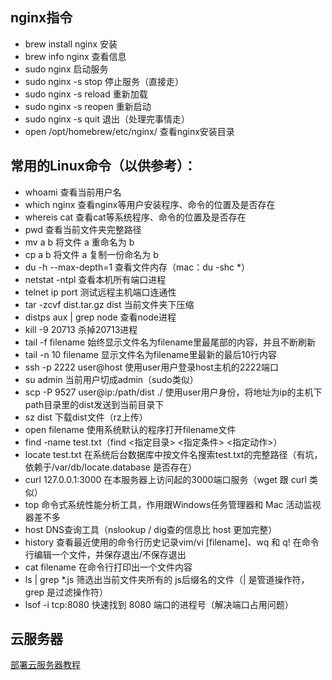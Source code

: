 
## nginx指令
- brew install nginx 安装
- brew info nginx 查看信息
- sudo nginx 启动服务
- sudo nginx -s stop 停止服务（直接走）
- sudo nginx -s reload  重新加载
- sudo nginx -s reopen 重新启动
- sudo nginx -s quit 退出（处理完事情走）
- open /opt/homebrew/etc/nginx/ 查看nginx安装目录


## 常用的Linux命令（以供参考）：
- whoami 查看当前用户名
- which nginx 查看nginx等用户安装程序、命令的位置及是否存在
- whereis cat 查看cat等系统程序、命令的位置及是否存在
- pwd 查看当前文件夹完整路径
- mv a b 将文件 a 重命名为 b
- cp a b 将文件 a 复制一份命名为 b
- du -h --max-depth=1 查看文件内存（mac：du -shc *）
- netstat -ntpl 查看本机所有端口进程
- telnet ip port 测试远程主机端口连通性
- tar -zcvf dist.tar.gz dist 当前文件夹下压缩
- distps aux | grep node 查看node进程
- kill -9 20713 杀掉20713进程
- tail -f filename 始终显示文件名为filename里最尾部的内容，并且不断刷新
- tail -n 10 filename 显示文件名为filename里最新的最后10行内容
- ssh -p 2222 user@host 使用user用户登录host主机的2222端口
- su admin 当前用户切成admin（sudo类似）
- scp -P 9527 user@ip:/path/dist ./ 使用user用户身份，将地址为ip的主机下path目录里的dist发送到当前目录下
- sz dist 下载dist文件（rz上传）
- open filename 使用系统默认的程序打开filename文件
- find -name test.txt（find <指定目录> <指定条件> <指定动作>）
- locate test.txt 在系统后台数据库中按文件名搜索test.txt的完整路径（有坑，依赖于/var/db/locate.database 是否存在）
- curl 127.0.0.1:3000 在本服务器上访问起的3000端口服务（wget 跟 curl 类似）
- top 命令式系统性能分析工具，作用跟Windows任务管理器和 Mac 活动监视器差不多
- host DNS查询工具（nslookup / dig查的信息比 host 更加完整）
- history 查看最近使用的命令行历史记录vim/vi [filename]、wq 和 q!   在命令行编辑一个文件，并保存退出/不保存退出
- cat filename  在命令行打印出一个文件内容
- ls | grep *.js   筛选出当前文件夹所有的 js后缀名的文件（| 是管道操作符，grep 是过滤操作符）
- lsof -i tcp:8080 快速找到 8080 端口的进程号（解决端口占用问题）


## 云服务器

[部署云服务器教程](https://blog.csdn.net/yangxbai/article/details/125439694)